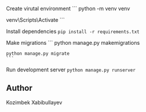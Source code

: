Create virutal environment
    ```
python -m venv venv

venv\Scripts\Activate
    ```

Install dependencies
    ```
    pip install -r requirements.txt
    ```

Make migrations
    ```
    python manage.py makemigrations
    
    python manage.py migrate
    ```

Run development server
    ```
    python manage.py runserver
    ```

## Author

Kozimbek Xabibullayev
